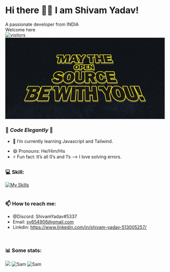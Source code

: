 # Hi there 👋🏻 I am Shivam Yadav! 
A passionate developer from INDIA<br>
Welcome here  
![visitors](https://visitor-badge.glitch.me/badge?page_id=codecShivam)
<br>
<img src="https://github.com/codecShivam/codecShivam/blob/main/May-the-Open-Source-be-with-you-768x391.jpg" /> <br>
<!--
**codecShivam/codecShivam** is a ✨ _special_ ✨ repository because its `README.md` (this file) appears on your GitHub profile.
-->
### 💙 _Code Elegantly_ 💙
<!-- - 🔭 I’m currently working on .. -->
- 🌱 I’m currently learning Javascript and Tailwind.
<!-- - 👯 I’m looking to collaborate on ... -->
<!-- - 🤔 I’m looking for help with ... -->
- 😄 Pronouns: He/Him/His
- ⚡ Fun fact: It’s all 0’s and 1’s
--> I love solving errors.

### 💻 Skill:<br>
[![My Skills](https://skillicons.dev/icons?i=c,html,css,tailwind,git,bootstrap)](https://skillicons.dev) 
<br>
<br>
### 📫 How to reach me: 
- @Discord: ShivamYadav#5337
- Email: sy654906@gmail.com
- Linkdin: https://www.linkedin.com/in/shivam-yadav-513005257/
<br>
<h3> 📊 Some stats: </h3>
<img height="180em" src="https://github-readme-stats.vercel.app/api?username=codecShivam&show_icons=true&hide_border=true&&count_private=true&include_all_commits=true" /> 
<img src="https://github-readme-stats.vercel.app/api/top-langs?username=codecShivam&show_icons=true&locale=en&layout=compact" alt="Sam" />
<img src="https://github-readme-streak-stats.herokuapp.com/?user=codecShivam&" alt="Sam" />
<br>



